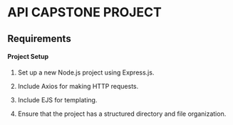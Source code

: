 # API CAPSTONE PROJECT

## Requirements

#### Project Setup

1. Set up a new Node.js project using Express.js.

2. Include Axios for making HTTP requests.

3. Include EJS for templating.

4. Ensure that the project has a structured directory and file organization.
